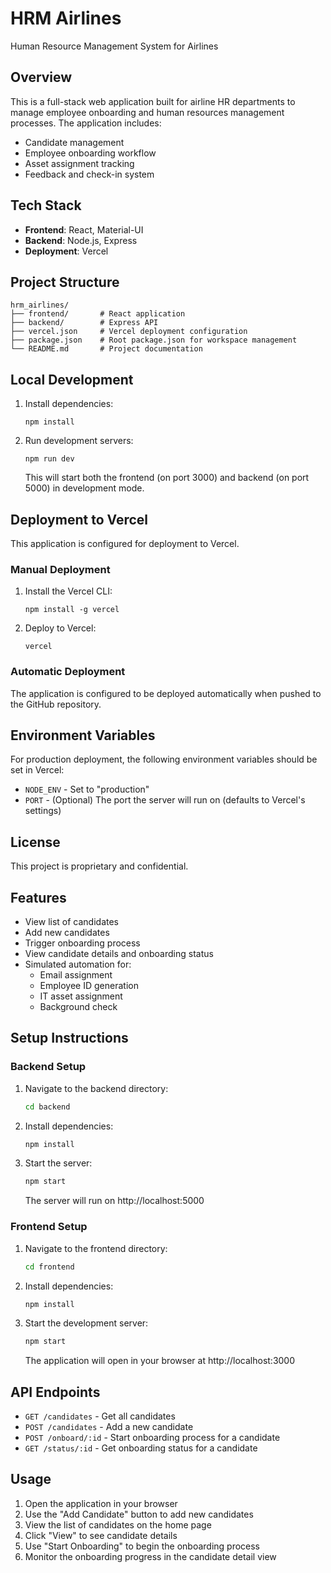 # HRM Airlines

Human Resource Management System for Airlines

## Overview

This is a full-stack web application built for airline HR departments to manage employee onboarding and human resources management processes. The application includes:

- Candidate management
- Employee onboarding workflow
- Asset assignment tracking
- Feedback and check-in system

## Tech Stack

- **Frontend**: React, Material-UI
- **Backend**: Node.js, Express
- **Deployment**: Vercel

## Project Structure

```
hrm_airlines/
├── frontend/       # React application
├── backend/        # Express API
├── vercel.json     # Vercel deployment configuration
├── package.json    # Root package.json for workspace management
└── README.md       # Project documentation
```

## Local Development

1. Install dependencies:
   ```
   npm install
   ```

2. Run development servers:
   ```
   npm run dev
   ```

   This will start both the frontend (on port 3000) and backend (on port 5000) in development mode.

## Deployment to Vercel

This application is configured for deployment to Vercel.

### Manual Deployment

1. Install the Vercel CLI:
   ```
   npm install -g vercel
   ```

2. Deploy to Vercel:
   ```
   vercel
   ```

### Automatic Deployment

The application is configured to be deployed automatically when pushed to the GitHub repository.

## Environment Variables

For production deployment, the following environment variables should be set in Vercel:

- `NODE_ENV` - Set to "production"
- `PORT` - (Optional) The port the server will run on (defaults to Vercel's settings)

## License

This project is proprietary and confidential.

## Features

- View list of candidates
- Add new candidates
- Trigger onboarding process
- View candidate details and onboarding status
- Simulated automation for:
  - Email assignment
  - Employee ID generation
  - IT asset assignment
  - Background check

## Setup Instructions

### Backend Setup

1. Navigate to the backend directory:
   ```bash
   cd backend
   ```

2. Install dependencies:
   ```bash
   npm install
   ```

3. Start the server:
   ```bash
   npm start
   ```
   The server will run on http://localhost:5000

### Frontend Setup

1. Navigate to the frontend directory:
   ```bash
   cd frontend
   ```

2. Install dependencies:
   ```bash
   npm install
   ```

3. Start the development server:
   ```bash
   npm start
   ```
   The application will open in your browser at http://localhost:3000

## API Endpoints

- `GET /candidates` - Get all candidates
- `POST /candidates` - Add a new candidate
- `POST /onboard/:id` - Start onboarding process for a candidate
- `GET /status/:id` - Get onboarding status for a candidate

## Usage

1. Open the application in your browser
2. Use the "Add Candidate" button to add new candidates
3. View the list of candidates on the home page
4. Click "View" to see candidate details
5. Use "Start Onboarding" to begin the onboarding process
6. Monitor the onboarding progress in the candidate detail view 